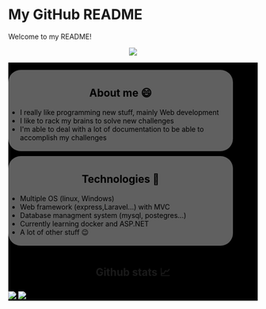 # My GitHub README

Welcome to my README!

<div align="center">
    <img src="presentation.svg">
</div>


<main style="background-color: black;">

<style>

    
    .flex-container{
        display:flex;
        flex-direction:column;
    }
    .flex-container > div {
        background-color: #606060;
        border-radius: 25px;
        color:black;
        width:90%;
        
        margin-bottom:2%;
        cursor: move;
        padding-top:1%;
        padding-bottom:1%;
        flex-grow:1;
        transition: transform .2s;
    }
    .flex-container > div:hover{
        transform: scale(1.1); 
    }

    .stats >img{
        cursor:move;
        transition: transform .2s;
    }
    .stats > img:hover{
        transform: scale(1.1); 
    }

</style>



<hr/>

<div class="flex-container">
   <div>
        <h2 align="center"> About me 😄</h2>
        <ul>
            <li> I really like programming new stuff, mainly Web development </li>
            <li>I like to rack my brains to solve new challenges</li>
            <li>I'm able to deal with a lot of documentation to be able to accomplish my challenges</li>
        </ul>
    </div>
    <div>
        <h2 align="center"> Technologies 🤖</h2>
        <ul>
            <li>Multiple OS (linux, Windows)</li>
            <li>Web framework (express,Laravel...) with MVC</li>
            <li>Database managment system (mysql, postegres...)</li>
            <li>Currently learning docker and ASP.NET</li>
            <li>A lot of other stuff 😉</li>
        </ul>
    </div>
</div>
<div class="stats">
        <h2 align="center"> Github stats 📈</h2>
        <img src="https://github-readme-stats.vercel.app/api?username=ricm55&show_icons=true&theme=dark"></img>
        <img src="https://github-readme-stats.vercel.app/api/top-langs/?username=ricm55&theme=dark">
        </img>
    </div>
</main>



    

    

    